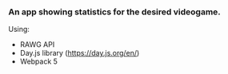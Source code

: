 ### An app showing statistics for the desired videogame.

Using:
- RAWG API
- Day.js library (https://day.js.org/en/)
- Webpack 5



